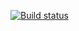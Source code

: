 [![Build status](https://ci.appveyor.com/api/projects/status/llgngekevka1x0rq?svg=true)](https://ci.appveyor.com/project/Mechapa/ahj-10-1)
